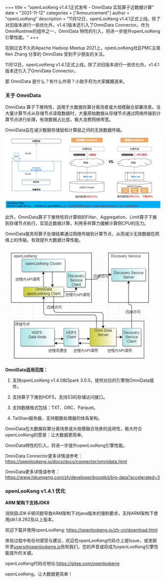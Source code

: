 +++ 
title = "openLooKeng v1.4.1正式发布 - OmniData 实现算子近数据计算"
date = "2021-11-12"
categories = ["Announcement"]
author = "openLooKeng"
description = "11月12日，openLooKeng v1.4.1正式上线。除了对旧版本进行一些优化外，v1.4.1版本还引入了OmniData Connector。作为OmniRuntime的组件之一，OmniData 特性的引入，将进一步提升openLooKeng引擎性能。"
+++
 
在刚过去不久的Apache Hadoop Meetup 2021上，openLooKeng社区PMC主席Ken Zhang 分享的 OmniData 受到不少朋友的关注。

11月12日，openLooKeng v1.4.1正式上线。除了对旧版本进行一些优化外，v1.4.1版本还引入了OmniData Connector。

那 OmniData 是什么？有什么作用？小助手将为大家娓娓道来。

### 关于 OmniData

OmniData 算子下推特性，适用于大数据存算分离场景或大规模融合部署场景。当大量计算节点从存储节点读取数据时，大量原始数据从存储节点通过网络传输到计算节点进行处理，有效数据占比低，极大浪费网络带宽。

OmniData旨在减少数据存储层和计算层之间的无效数据传输。 

<img src='./img1.png' alt='OmniData' />

此外，OmniData算子下推特性将计算侧的Filter、Aggregation、Limit算子下推到存储节点执行，实现近数据计算，利用多样算力缓解计算侧CPU的压力。

OmniData服务将算子处理结果通过网络传输到计算节点，从而减少无效数据在网络上的传输，有效提升大数据计算性能。

<img src='./img2.png' alt='OmniData' />

**OmniData适用范围：**

1. 支持openLooKeng v1.4.0和Spark 3.0.0，提供对应的引擎侧OmniData插件。
 
2. 支持算子下推到HDFS，支持S3的存储访问接口。

3. 支持数据格式包括：TXT、ORC、Parquet。

4. TaiShan服务器，支持鲲鹏处理器的体系架构。


OmniData在大数据存算分离场景或大规模融合场景的适用性，极大符合openLooKeng的愿景：让大数据更简单。

OmniData特性的引入，将进一步提升openLooKeng引擎性能。

OmniData Connector更多详情请参考：
<https://openlookeng.io/docs/docs/connector/omnidata.html>

OmniData更多详情请参考：
<https://www.hikunpeng.com/zh/developer/boostkit/big-data?accelerated=3>

### openLooKeng v1.4.1 优化

**ARM 架构下支持JDK8**

消除因JDK卡顿问题导致ARM架构下对java版本的强制要求，支持ARM架构下使用jdk1.8.262及以上版本。

欢迎下载并使用openLooKeng: <https://openlookeng.io/zh-cn/download.html>

体验过程中有任何感受与建议，欢迎在openLooKeng代码仓上提Issue，或发邮件至<users@openlookeng.io>告知我们。您的声音或将成为openLooKeng引擎性能提升的关键。

openLooKeng代码仓地址:<https://gitee.com/openlookeng>

openLooKeng，让大数据更简单！ 
 